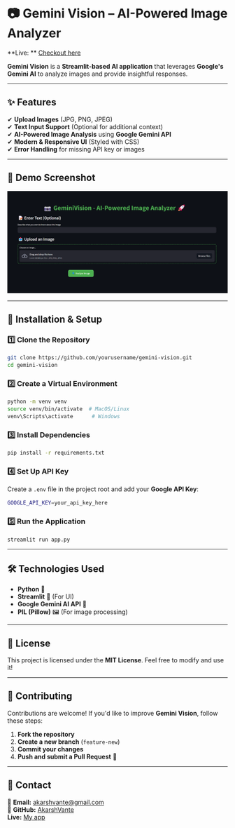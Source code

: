 # 📷 Gemini Vision – AI-Powered Image Analyzer 
**Live: ** [Checkout here](https://geminivisionai.streamlit.app)

**Gemini Vision** is a **Streamlit-based AI application** that leverages **Google's Gemini AI** to analyze images and provide insightful responses.

---

## ✨ Features

✔ **Upload Images** (JPG, PNG, JPEG)\
✔ **Text Input Support** (Optional for additional context)\
✔ **AI-Powered Image Analysis** using **Google Gemini API**\
✔ **Modern & Responsive UI** (Styled with CSS)\
✔ **Error Handling** for missing API key or images

---

## 📌 Demo Screenshot

![App Screenshot](images/vision1.png)

---

## 🚀 Installation & Setup

### 1️⃣ Clone the Repository

```sh
git clone https://github.com/yourusername/gemini-vision.git
cd gemini-vision
```

### 2️⃣ Create a Virtual Environment

```sh
python -m venv venv
source venv/bin/activate  # MacOS/Linux
venv\Scripts\activate      # Windows
```

### 3️⃣ Install Dependencies

```sh
pip install -r requirements.txt
```

### 4️⃣ Set Up API Key

Create a `.env` file in the project root and add your **Google API Key**:

```sh
GOOGLE_API_KEY=your_api_key_here
```

### 5️⃣ Run the Application

```sh
streamlit run app.py
```

---

## 🛠 Technologies Used

- **Python** 🐍
- **Streamlit** 🎨 (For UI)
- **Google Gemini AI API** 🤖
- **PIL (Pillow)** 🖼 (For image processing)

---

## 📜 License

This project is licensed under the **MIT License**. Feel free to modify and use it!

---

## 🤝 Contributing

Contributions are welcome! If you'd like to improve **Gemini Vision**, follow these steps:

1. **Fork the repository**
2. **Create a new branch** (`feature-new`)
3. **Commit your changes**
4. **Push and submit a Pull Request** 🚀

---

## 📩 Contact

📧 **Email:** [akarshvante@gmail.com](mailto\:akarshvante@gmail.com)\
🐙 **GitHub:** [AkarshVante](https://github.com/AkarshVante)\
**Live:** [My app](https://geminivisionai.streamlit.app)
